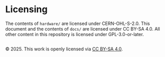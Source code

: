 # Licensing

The contents of `hardware/` are licensed under CERN-OHL-S-2.0. This document and the contents of `docs/` are licensed under CC BY-SA 4.0. All other content in this repository is licensed under GPL-3.0-or-later.
##
© 2025. This work is openly licensed via [CC BY-SA 4.0](https://creativecommons.org/licenses/by-sa/4.0/).